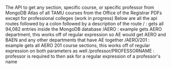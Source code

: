 The API to get any section, specific course, or specific professor from MongoDB Atlas of all TAMU courses from the Office of the Registrar PDFs except for professional colleges (work in progress)
Below are all the api routes followed by a colon followed by a description of the route
/ : gets all 94,082 entries inside the MongoDB database
/AERO : example gets AERO department, this works off of regular expression so AE would get AERO and BAEN and any other departments that have AE together
/AERO/201 : example gets all AERO 201 course sections, this works off of regular expression on both parameters as well
/professor/PROFESSORNAME : professor is required to then ask for a regular expression of a professor's name
